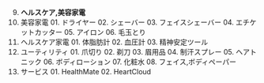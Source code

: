 09. **ヘルスケア,美容家電**
  01. 美容家電
    01. ドライヤー
    02. シェーバー
    03. フェイスシェーバー
    04. エチケットカッター
    05. アイロン
    06. 毛玉とり
  02. ヘルスケア家電
    01. 体脂肪計
    02. 血圧計
    03. 精神安定ツール
  03. ユーティリティ
    01. 爪切り
    02. 剃刀
    03. 眉用品
    04. 制汗スプレー
    05. ヘアトニック
    06. ボディローション
    07. 化粧水
    08. フェイス,ボディペーパー
  05. サービス
    01. HealthMate
    02. HeartCloud
